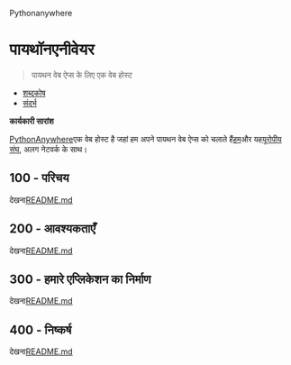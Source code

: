 Pythonanywhere

# पायथॉनएनीवेयर

> पायथन वेब ऐप्स के लिए एक वेब होस्ट

-   [शब्दकोष](./GLOSSARY.md)
-   [संदर्भ](./REFERENCES.md)

**कार्यकारी सारांश**

[PythonAnywhere](https://www.pythonanywhere.com)एक वेब होस्ट है जहां हम अपने पायथन वेब ऐप्स को चलाते हैं[हम](https://www.pythonanywhere.com/user/wvanheemstra/account/)और यह[यूरोपीय संघ](https://eu.pythonanywhere.com/user/willemvanheemstra/account/), अलग नेटवर्क के साथ।

## 100 - परिचय

देखना[README.md](./100/README.md)

## 200 - आवश्यकताएँ

देखना[README.md](./200/README.md)

## 300 - हमारे एप्लिकेशन का निर्माण

देखना[README.md](./300/README.md)

## 400 - निष्कर्ष

देखना[README.md](./400/README.md)
